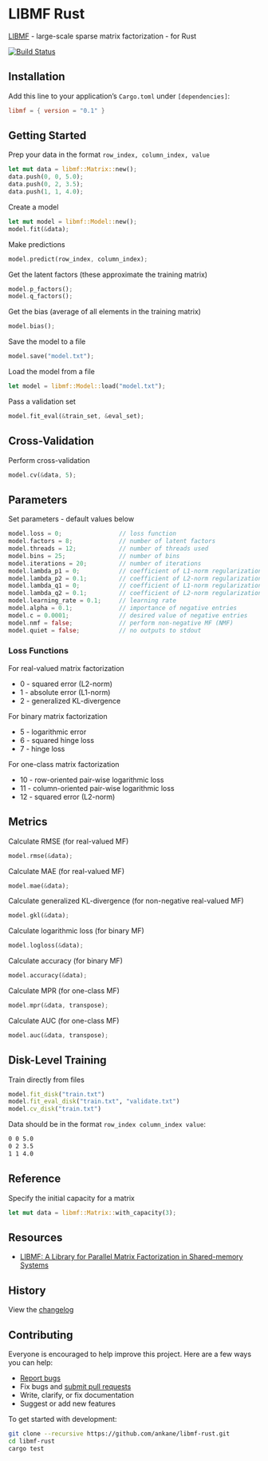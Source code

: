 # LIBMF Rust

[LIBMF](https://github.com/cjlin1/libmf) - large-scale sparse matrix factorization - for Rust

[![Build Status](https://github.com/ankane/libmf-rust/workflows/build/badge.svg?branch=master)](https://github.com/ankane/libmf-rust/actions)

## Installation

Add this line to your application’s `Cargo.toml` under `[dependencies]`:

```toml
libmf = { version = "0.1" }
```

## Getting Started

Prep your data in the format `row_index, column_index, value`

```rust
let mut data = libmf::Matrix::new();
data.push(0, 0, 5.0);
data.push(0, 2, 3.5);
data.push(1, 1, 4.0);
```

Create a model

```rust
let mut model = libmf::Model::new();
model.fit(&data);
```

Make predictions

```rust
model.predict(row_index, column_index);
```

Get the latent factors (these approximate the training matrix)

```rust
model.p_factors();
model.q_factors();
```

Get the bias (average of all elements in the training matrix)

```rust
model.bias();
```

Save the model to a file

```rust
model.save("model.txt");
```

Load the model from a file

```rust
let model = libmf::Model::load("model.txt");
```

Pass a validation set

```rust
model.fit_eval(&train_set, &eval_set);
```

## Cross-Validation

Perform cross-validation

```rust
model.cv(&data, 5);
```

## Parameters

Set parameters - default values below

```rust
model.loss = 0;                // loss function
model.factors = 8;             // number of latent factors
model.threads = 12;            // number of threads used
model.bins = 25;               // number of bins
model.iterations = 20;         // number of iterations
model.lambda_p1 = 0;           // coefficient of L1-norm regularization on P
model.lambda_p2 = 0.1;         // coefficient of L2-norm regularization on P
model.lambda_q1 = 0;           // coefficient of L1-norm regularization on Q
model.lambda_q2 = 0.1;         // coefficient of L2-norm regularization on Q
model.learning_rate = 0.1;     // learning rate
model.alpha = 0.1;             // importance of negative entries
model.c = 0.0001;              // desired value of negative entries
model.nmf = false;             // perform non-negative MF (NMF)
model.quiet = false;           // no outputs to stdout
```

### Loss Functions

For real-valued matrix factorization

- 0 - squared error (L2-norm)
- 1 - absolute error (L1-norm)
- 2 - generalized KL-divergence

For binary matrix factorization

- 5 - logarithmic error
- 6 - squared hinge loss
- 7 - hinge loss

For one-class matrix factorization

- 10 - row-oriented pair-wise logarithmic loss
- 11 - column-oriented pair-wise logarithmic loss
- 12 - squared error (L2-norm)

## Metrics

Calculate RMSE (for real-valued MF)

```rust
model.rmse(&data);
```

Calculate MAE (for real-valued MF)

```rust
model.mae(&data);
```

Calculate generalized KL-divergence (for non-negative real-valued MF)

```rust
model.gkl(&data);
```

Calculate logarithmic loss (for binary MF)

```rust
model.logloss(&data);
```

Calculate accuracy (for binary MF)

```rust
model.accuracy(&data);
```

Calculate MPR (for one-class MF)

```rust
model.mpr(&data, transpose);
```

Calculate AUC (for one-class MF)

```rust
model.auc(&data, transpose);
```

## Disk-Level Training

Train directly from files

```ruby
model.fit_disk("train.txt")
model.fit_eval_disk("train.txt", "validate.txt")
model.cv_disk("train.txt")
```

Data should be in the format `row_index column_index value`:

```txt
0 0 5.0
0 2 3.5
1 1 4.0
```

## Reference

Specify the initial capacity for a matrix

```rust
let mut data = libmf::Matrix::with_capacity(3);
```

## Resources

- [LIBMF: A Library for Parallel Matrix Factorization in Shared-memory Systems](https://www.csie.ntu.edu.tw/~cjlin/papers/libmf/libmf_open_source.pdf)

## History

View the [changelog](https://github.com/ankane/libmf-rust/blob/master/CHANGELOG.md)

## Contributing

Everyone is encouraged to help improve this project. Here are a few ways you can help:

- [Report bugs](https://github.com/ankane/libmf-rust/issues)
- Fix bugs and [submit pull requests](https://github.com/ankane/libmf-rust/pulls)
- Write, clarify, or fix documentation
- Suggest or add new features

To get started with development:

```sh
git clone --recursive https://github.com/ankane/libmf-rust.git
cd libmf-rust
cargo test
```
